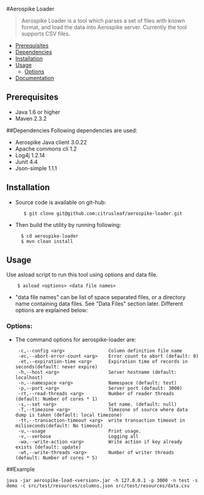 #Aerospike Loader
> Aerospike Loader is a tool which parses a set of files with known format, and load the data into Aerospike server. Currently the tool supports CSV files.

- [Prerequisites](#Prerequisites)
- [Dependencies](#Dependencies)
- [Installation](#Installation)
- [Usage](#Usage)
    * [Options](#Options)
- [Documentation](https://aerospike.atlassian.net/wiki/display/~jyoti/Documentation+for+Aerospike+Loader)


<a name="Prerequisites"></a>
## Prerequisites
* Java 1.6 or higher
* Maven 2.3.2

<a name="Dependencies"></a>
##Dependencies
Following dependencies are used:
* Aerospike Java client 3.0.22
* Apache commons cli 1.2
* Log4j 1.2.14
* Junit 4.4
* Json-simple 1.1.1

<a name="Installation"></a>
## Installation
* Source code is available on git-hub:

         $ git clone git@github.com:citrusleaf/aerospike-loader.git

* Then build the utility by running following:

        $ cd aerospike-loader
        $ mvn clean install

<a name="Usage"></a>
## Usage
Use asload script to run this tool using options and data file.  
    
        $ asload <options> <data file names>
* "data file names" can be list of space separated files, or a directory name containing data files. See "Data Files" section later.
Different options are explained below:

<a name="Options"></a>
### Options:
 * The command options for aerospike-loader are:

		-c,--config <arg>                Column definition file name
		-ec,--abort-error-count <arg>    Error count to abort (default: 0)
		-et,--expiration-time <arg>      Expiration time of records in seconds(default: never expire)
		-h,--host <arg>                  Server hostname (default: localhost)
    	-n,--namespace <arg>             Namespace (default: test)
    	-p,--port <arg>                  Server port (default: 3000)
    	-rt,--read-threads <arg>         Number of reader threads (default: Number of cores * 1)
    	-s,--set <arg>                   Set name. (default: null)
    	-T,--timezone <arg>              Timezone of source where data dump is taken (default: local timezone)
    	-tt,--transaction-timeout <arg>  write transaction timeout in miliseconds(default: No timeout)
    	-u,--usage                       Print usage.
    	-v,--verbose                     Logging all
    	-wa,--write-action <arg>         Write action if key already exists (default: update)
		-wt,--write-threads <arg>        Number of writer threads (default: Number of cores * 5)
	
##Example

	java -jar aerospike-load-<version>.jar -h 127.0.0.1 -p 3000 -n test -s demo -c src/test/resources/columns.json src/test/resources/data.csv